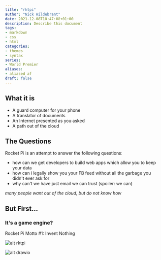 ```yaml
---
title: "rktpi"
author: "Nick Hildebrant"
date: 2021-12-08T18:47:08+01:00
description: Describe this document
tags:
- markdown
- css
- html
categories:
- themes
- syntax
series:
- World Premier
aliases:
- aliased af
draft: false
---
```


## What it is

- A guard computer for your phone
- A translator of documents
- An Internet presented as you asked
- A path out of the cloud

## The Questions

Rocket Pi is an attempt to answer the following questions:
- how can we get developers to build web apps which allow you to keep your data
- how can i legally show you your FB feed without all the garbage you didn't ever ask for
- why can't we have just email we can trust (spoiler: we can)

*many people want out of the cloud, but do not know how*

## But First...

### It's a game engine?

Rocket Pi Motto #1: Invent Nothing


![alt rktpi](/rktpi/svg/rktpi.svg)

![alt drawio](/rktpi/svg/rktpi.drawio.svg)








